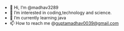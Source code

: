 - 👋 Hi, I’m @madhav3289
- 👀 I’m interested in coding,technology and science.
- 🌱 I’m currently learning java 
- 📫 How to reach me @guptamadhav0039@gmail.com


<!---
madhav3289/madhav3289 is a ✨ special ✨ repository because its `README.md` (this file) appears on your GitHub profile.
You can click the Preview link to take a look at your changes.
--->
